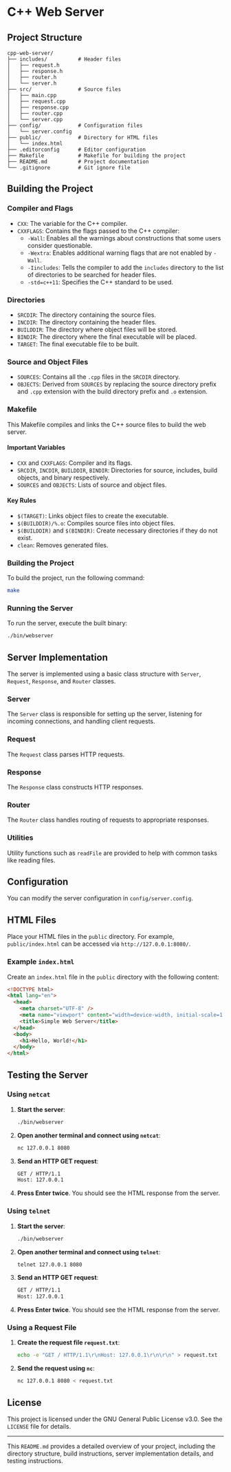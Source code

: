 # C++ Web Server

## Project Structure

```plaintext
cpp-web-server/
├── includes/          # Header files
│   ├── request.h
│   ├── response.h
│   ├── router.h
│   └── server.h
├── src/               # Source files
│   ├── main.cpp
│   ├── request.cpp
│   ├── response.cpp
│   ├── router.cpp
│   └── server.cpp
├── config/            # Configuration files
│   └── server.config
├── public/            # Directory for HTML files
│   └── index.html
├── .editorconfig      # Editor configuration
├── Makefile           # Makefile for building the project
├── README.md          # Project documentation
└── .gitignore         # Git ignore file
```

## Building the Project

### Compiler and Flags

- `CXX`: The variable for the C++ compiler.
- `CXXFLAGS`: Contains the flags passed to the C++ compiler:
  - `-Wall`: Enables all the warnings about constructions that some users consider questionable.
  - `-Wextra`: Enables additional warning flags that are not enabled by `-Wall`.
  - `-Iincludes`: Tells the compiler to add the `includes` directory to the list of directories to be searched for header files.
  - `-std=c++11`: Specifies the C++ standard to be used.

### Directories

- `SRCDIR`: The directory containing the source files.
- `INCDIR`: The directory containing the header files.
- `BUILDDIR`: The directory where object files will be stored.
- `BINDIR`: The directory where the final executable will be placed.
- `TARGET`: The final executable file to be built.

### Source and Object Files

- `SOURCES`: Contains all the `.cpp` files in the `SRCDIR` directory.
- `OBJECTS`: Derived from `SOURCES` by replacing the source directory prefix and `.cpp` extension with the build directory prefix and `.o` extension.

### Makefile

This Makefile compiles and links the C++ source files to build the web server.

#### Important Variables

- `CXX` and `CXXFLAGS`: Compiler and its flags.
- `SRCDIR`, `INCDIR`, `BUILDDIR`, `BINDIR`: Directories for source, includes, build objects, and binary respectively.
- `SOURCES` and `OBJECTS`: Lists of source and object files.

#### Key Rules

- `$(TARGET)`: Links object files to create the executable.
- `$(BUILDDIR)/%.o`: Compiles source files into object files.
- `$(BUILDDIR)` and `$(BINDIR)`: Create necessary directories if they do not exist.
- `clean`: Removes generated files.

### Building the Project

To build the project, run the following command:

```sh
make
```

### Running the Server

To run the server, execute the built binary:

```sh
./bin/webserver
```

## Server Implementation

The server is implemented using a basic class structure with `Server`, `Request`, `Response`, and `Router` classes.

### Server

The `Server` class is responsible for setting up the server, listening for incoming connections, and handling client requests.

### Request

The `Request` class parses HTTP requests.

### Response

The `Response` class constructs HTTP responses.

### Router

The `Router` class handles routing of requests to appropriate responses.

### Utilities

Utility functions such as `readFile` are provided to help with common tasks like reading files.

## Configuration

You can modify the server configuration in `config/server.config`.

## HTML Files

Place your HTML files in the `public` directory. For example, `public/index.html` can be accessed via `http://127.0.0.1:8080/`.

### Example `index.html`

Create an `index.html` file in the `public` directory with the following content:

```html
<!DOCTYPE html>
<html lang="en">
  <head>
    <meta charset="UTF-8" />
    <meta name="viewport" content="width=device-width, initial-scale=1.0" />
    <title>Simple Web Server</title>
  </head>
  <body>
    <h1>Hello, World!</h1>
  </body>
</html>
```

## Testing the Server

### Using `netcat`

1. **Start the server**:

   ```sh
   ./bin/webserver
   ```

2. **Open another terminal and connect using `netcat`**:

   ```sh
   nc 127.0.0.1 8080
   ```

3. **Send an HTTP GET request**:

   ```sh
   GET / HTTP/1.1
   Host: 127.0.0.1
   ```

4. **Press Enter twice**. You should see the HTML response from the server.

### Using `telnet`

1. **Start the server**:

   ```sh
   ./bin/webserver
   ```

2. **Open another terminal and connect using `telnet`**:

   ```sh
   telnet 127.0.0.1 8080
   ```

3. **Send an HTTP GET request**:

   ```sh
   GET / HTTP/1.1
   Host: 127.0.0.1
   ```

4. **Press Enter twice**. You should see the HTML response from the server.

### Using a Request File

1. **Create the request file `request.txt`**:

   ```sh
   echo -e "GET / HTTP/1.1\r\nHost: 127.0.0.1\r\n\r\n" > request.txt
   ```

2. **Send the request using `nc`**:

   ```sh
   nc 127.0.0.1 8080 < request.txt
   ```

## License

This project is licensed under the GNU General Public License v3.0. See the `LICENSE` file for details.

---

This `README.md` provides a detailed overview of your project, including the directory structure, build instructions, server implementation details, and testing instructions.
